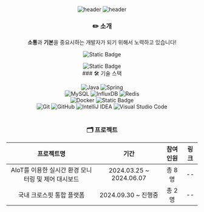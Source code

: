 <div align=center>

![header](https://capsule-render.vercel.app/api?type=waving&color=auto&height=80&section=header)
![header](https://capsule-render.vercel.app/api?type=transparent&color=auto&height=150&section=header&text=Hi!👋%20I'm%20InSub%20Yoon&fontSize=45&fontColor=000000&desc=안녕하세요!%20현재%20백엔드에%20관심이%20많은%20윤인섭입니다!&descSize=15&descAlignY=76)

### ✏️ 소개

**소통**과 **기본**을 중요시하는 개발자가 되기 위해서 노력하고 있습니다!

![Static Badge](https://img.shields.io/badge/Blog-Tistory-yellow?logo=tistory&logoColor=%23000000&link=https%3A%2F%2Fsub2004.tistory.com%2F)

<img alt="Static Badge" src="https://img.shields.io/badge/Resume-Notion?logo=notion&logoColor=%23000000&link=https%3A%2F%2Ffaithful-acorn-594.notion.site%2F08a1d08a84bb46269ff49a1f9affea1d%3Fpvs%3D4">


</br>
### 🛠️ 기술 스택

![Java](https://img.shields.io/badge/java-%23ED8B00.svg?style=for-the-badge&logo=openjdk&logoColor=white&style=flat)
![Spring](https://img.shields.io/badge/spring-%236DB33F.svg?style=for-the-badge&logo=spring&logoColor=white&style=flat)
</br>
![MySQL](https://img.shields.io/badge/mysql-4479A1.svg?style=for-the-badge&logo=mysql&logoColor=white&style=flat)
![InfluxDB](https://img.shields.io/badge/InfluxDB-22ADF6?style=for-the-badge&logo=InfluxDB&logoColor=white&style=flat)
![Redis](https://img.shields.io/badge/redis-%23DD0031.svg?style=for-the-badge&logo=redis&logoColor=white&style=flat)
</br>
![Docker](https://img.shields.io/badge/docker-%230db7ed.svg?style=for-the-badge&logo=docker&logoColor=white&style=flat)
<img alt="Static Badge" src="https://img.shields.io/badge/NHNCloud-%235000FF">
</br>
![Git](https://img.shields.io/badge/git-%23F05033.svg?style=for-the-badge&logo=git&logoColor=white&style=flat)
![GitHub](https://img.shields.io/badge/github-%23121011.svg?style=for-the-badge&logo=github&logoColor=white&style=flat)
![IntelliJ IDEA](https://img.shields.io/badge/IntelliJIDEA-000000.svg?style=for-the-badge&logo=intellij-idea&logoColor=white&style=flat)
![Visual Studio Code](https://img.shields.io/badge/Visual%20Studio%20Code-0078d7.svg?style=for-the-badge&logo=visual-studio-code&logoColor=white&style=flat)
</br>
</br>
### 🗂️ 프로젝트

| 프로젝트명 | 기간 | 참여인원 | 링크 |
|:-------:|:---:|:------:|:---:|
| AIoT를 이용한 실시간 환경 모니터링 및 제어 대시보드 | 2024.03.25 ~ 2024.06.07 | 총 8명 | -- |
| 국내 크로스핏 통합 플랫폼 | 2024.09.30 ~ 진행중 | 총 2명 | -- |

</div>
